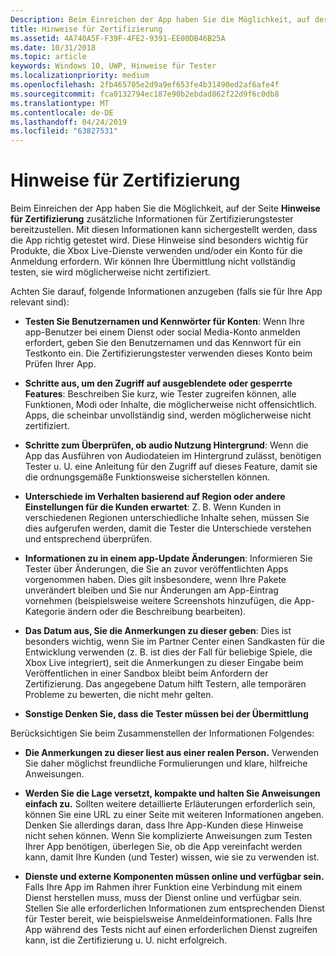 ```yaml
---
Description: Beim Einreichen der App haben Sie die Möglichkeit, auf der Seite Hinweise für Zertifizierung zusätzliche Informationen für Zertifizierungstester bereitzustellen. Mit diesen Informationen kann sichergestellt werden, dass die App richtig getestet wird.
title: Hinweise für Zertifizierung
ms.assetid: 4A740A5F-F39F-4FE2-9391-EE00DB46B25A
ms.date: 10/31/2018
ms.topic: article
keywords: Windows 10, UWP, Hinweise für Tester
ms.localizationpriority: medium
ms.openlocfilehash: 2fb465705e2d9a9ef653fe4b31490ed2af6afe4f
ms.sourcegitcommit: fca0132794ec187e90b2ebdad862f22d9f6c0db8
ms.translationtype: MT
ms.contentlocale: de-DE
ms.lasthandoff: 04/24/2019
ms.locfileid: "63827531"
---
```

# <a name="notes-for-certification"></a>Hinweise für Zertifizierung


Beim Einreichen der App haben Sie die Möglichkeit, auf der Seite **Hinweise für Zertifizierung** zusätzliche Informationen für Zertifizierungstester bereitzustellen. Mit diesen Informationen kann sichergestellt werden, dass die App richtig getestet wird. Diese Hinweise sind besonders wichtig für Produkte, die Xbox Live-Dienste verwenden und/oder ein Konto für die Anmeldung erfordern. Wir können Ihre Übermittlung nicht vollständig testen, sie wird möglicherweise nicht zertifiziert.

Achten Sie darauf, folgende Informationen anzugeben (falls sie für Ihre App relevant sind):

-   **Testen Sie Benutzernamen und Kennwörter für Konten**: Wenn Ihre app-Benutzer bei einem Dienst oder social Media-Konto anmelden erfordert, geben Sie den Benutzernamen und das Kennwort für ein Testkonto ein. Die Zertifizierungstester verwenden dieses Konto beim Prüfen Ihrer App.

-   **Schritte aus, um den Zugriff auf ausgeblendete oder gesperrte Features**: Beschreiben Sie kurz, wie Tester zugreifen können, alle Funktionen, Modi oder Inhalte, die möglicherweise nicht offensichtlich. Apps, die scheinbar unvollständig sind, werden möglicherweise nicht zertifiziert.

-   **Schritte zum Überprüfen, ob audio Nutzung Hintergrund**: Wenn die App das Ausführen von Audiodateien im Hintergrund zulässt, benötigen Tester u. U. eine Anleitung für den Zugriff auf dieses Feature, damit sie die ordnungsgemäße Funktionsweise sicherstellen können.

-  **Unterschiede im Verhalten basierend auf Region oder andere Einstellungen für die Kunden erwartet**: Z. B. Wenn Kunden in verschiedenen Regionen unterschiedliche Inhalte sehen, müssen Sie dies aufgerufen werden, damit die Tester die Unterschiede verstehen und entsprechend überprüfen.

-   **Informationen zu in einem app-Update Änderungen**: Informieren Sie Tester über Änderungen, die Sie an zuvor veröffentlichten Apps vorgenommen haben. Dies gilt insbesondere, wenn Ihre Pakete unverändert bleiben und Sie nur Änderungen am App-Eintrag vornehmen (beispielsweise weitere Screenshots hinzufügen, die App-Kategorie ändern oder die Beschreibung bearbeiten).

-   **Das Datum aus, Sie die Anmerkungen zu dieser geben**: Dies ist besonders wichtig, wenn Sie im Partner Center einen Sandkasten für die Entwicklung verwenden (z. B. ist dies der Fall für beliebige Spiele, die Xbox Live integriert), seit die Anmerkungen zu dieser Eingabe beim Veröffentlichen in einer Sandbox bleibt beim Anfordern der Zertifizierung. Das angegebene Datum hilft Testern, alle temporären Probleme zu bewerten, die nicht mehr gelten.

-  **Sonstige Denken Sie, dass die Tester müssen bei der Übermittlung**

Berücksichtigen Sie beim Zusammenstellen der Informationen Folgendes:

-   **Die Anmerkungen zu dieser liest aus einer realen Person.** Verwenden Sie daher möglichst freundliche Formulierungen und klare, hilfreiche Anweisungen.

-   **Werden Sie die Lage versetzt, kompakte und halten Sie Anweisungen einfach zu.** Sollten weitere detaillierte Erläuterungen erforderlich sein, können Sie eine URL zu einer Seite mit weiteren Informationen angeben. Denken Sie allerdings daran, dass Ihre App-Kunden diese Hinweise nicht sehen können. Wenn Sie komplizierte Anweisungen zum Testen Ihrer App benötigen, überlegen Sie, ob die App vereinfacht werden kann, damit Ihre Kunden (und Tester) wissen, wie sie zu verwenden ist.

-   **Dienste und externe Komponenten müssen online und verfügbar sein.** Falls Ihre App im Rahmen ihrer Funktion eine Verbindung mit einem Dienst herstellen muss, muss der Dienst online und verfügbar sein. Stellen Sie alle erforderlichen Informationen zum entsprechenden Dienst für Tester bereit, wie beispielsweise Anmeldeinformationen. Falls Ihre App während des Tests nicht auf einen erforderlichen Dienst zugreifen kann, ist die Zertifizierung u. U. nicht erfolgreich.

 

 




